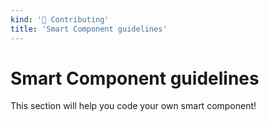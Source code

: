 ```yaml
---
kind: '👋 Contributing'
title: 'Smart Component guidelines'
---
```


# Smart Component guidelines

<cc-notice intent="warning" message="This doc is a work in progress..."></cc-notice>

This section will help you code your own smart component!
